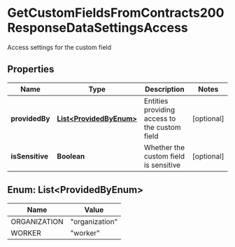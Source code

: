 

# GetCustomFieldsFromContracts200ResponseDataSettingsAccess

Access settings for the custom field

## Properties

| Name | Type | Description | Notes |
|------------ | ------------- | ------------- | -------------|
|**providedBy** | [**List&lt;ProvidedByEnum&gt;**](#List&lt;ProvidedByEnum&gt;) | Entities providing access to the custom field |  [optional] |
|**isSensitive** | **Boolean** | Whether the custom field is sensitive |  [optional] |



## Enum: List&lt;ProvidedByEnum&gt;

| Name | Value |
|---- | -----|
| ORGANIZATION | &quot;organization&quot; |
| WORKER | &quot;worker&quot; |



